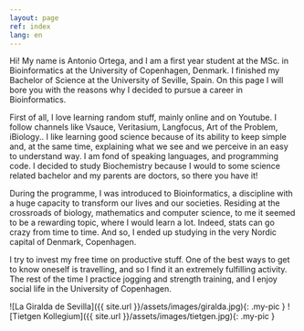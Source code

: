 ```yaml
---
layout: page
ref: index
lang: en
---
```


Hi! My name is Antonio Ortega, and I am a first year student at the MSc. in Bioinformatics at the University of Copenhagen, Denmark. I finished my Bachelor of Science at the University of Seville, Spain. On this page I will bore you with the reasons why I decided to pursue a career in Bioinformatics.

First of all, I love learning random stuff, mainly online and on Youtube. I follow channels like Vsauce, Veritasium, Langfocus, Art of the Problem, iBiology.. I like learning good science because of its ability to keep simple and, at the same time, explaining what we see and we perceive in an easy to understand way. I am fond of speaking languages, and programming code. I decided to study Biochemistry because I would to some science related bachelor and my parents are doctors, so there you have it!

During the programme, I was introduced to Bioinformatics, a discipline with a huge capacity to transform our lives and our societies. Residing at the crossroads of biology, mathematics and computer science, to me it seemed to be a rewarding topic, where I would learn a lot. Indeed, stats can go crazy from time to time. And so, I ended up studying in the very Nordic capital of Denmark, Copenhagen.

I try to invest my free time on productive stuff. One of the best ways to get to know oneself is travelling, and so I find it an extremely fulfilling activity. The rest of the time I practice jogging and strength training, and I enjoy social life in the University of Copenhagen.

![La Giralda de Sevilla]({{ site.url }}/assets/images/giralda.jpg){: .my-pic }
![Tietgen Kollegium]({{ site.url }}/assets/images/tietgen.jpg){: .my-pic }
